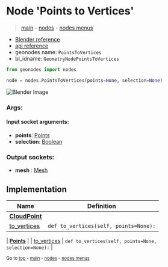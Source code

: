 # Node 'Points to Vertices'

> [main](../structure.md) - [nodes](nodes.md) - [nodes menus](nodes_menus.md)

- [Blender reference](https://docs.blender.org/manual/en/latest/modeling/geometry_nodes/point/points_to_vertices.html)
- [api reference](https://docs.blender.org/api/current/bpy.types.GeometryNodePointsToVertices.html)
- geonodes name: `PointsToVertices`
- bl_idname: `GeometryNodePointsToVertices`

```python
from geonodes import nodes

node = nodes.PointsToVertices(points=None, selection=None)
```

![Blender Image](https://docs.blender.org/manual/en/latest/_images/node-types_GeometryNodePointsToVertices.webp)

### Args:

#### Input socket arguments:

- **points**: [Points](Points.md)
- **selection**: [Boolean](Boolean.md)

### Output sockets:

- **mesh** : [Mesh](Mesh.md)

## Implementation

| Name | Definition |
|------|------------|
| **[CloudPoint](CloudPoint.md)** |
| [to_vertices](CloudPoint.md#to_vertices) | `def to_vertices(self, points=None):` |

| **[Points](Points.md)** |
| [to_vertices](Points.md#to_vertices) | `def to_vertices(self, points=None, selection=None):` |

<sub>Go to [top](#node-Points-to-Vertices) - [main](../structure.md) - [nodes](nodes.md) - [nodes menus](nodes_menus.md)</sub>

